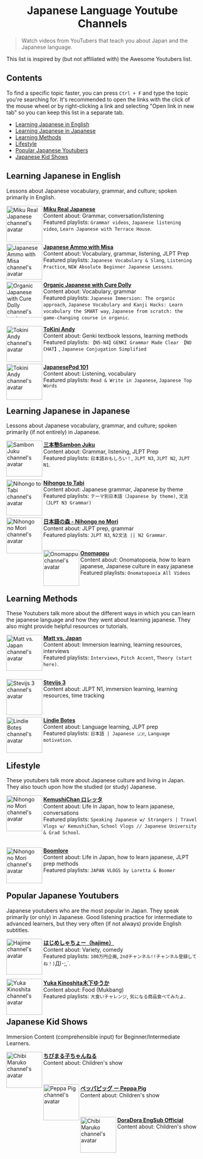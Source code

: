 <div align="center">
  	<h1>
    	Japanese Language Youtube Channels
  	</h1>
</div>

> Watch videos from YouTubers that teach you about Japan and the Japanese language.
> 
This list is inspired by (but not affiliated with) the Awesome Youtubers list.

## Contents

To find a specific topic faster, you can press `Ctrl + F` and type the topic you're searching for.
It's recommended to open the links with the click of the mouse wheel or by right-clicking a link and selecting "Open link in new tab" so you can keep this list in a separate tab.

- [Learning Japanese in English](#learning-japanese-in-english)
- [Learning Japanese in Japanese](#learning-japanese-in-japanese)
- [Learning Methods](#learning-methods)
- [Lifestyle](#lifestyle)
- [Popular Japanese Youtubers](#popular-japanese-youtubers)
- [Japanese Kid Shows](#japanese-kid-shows)

## Learning Japanese in English
Lessons about Japanese vocabulary, grammar, and culture; spoken primarily in English.

[<img align="left" height="94px" width="94px" alt="Miku Real Japanese channel's avatar" src="https://yt3.ggpht.com/ytc/AAUvwnhuOeHm_8L1ew5s4Mcv-XGXNeXh_XY4wF3dHlGw=s88-c-k-c0x00ffffff-no-rj"/>](https://www.youtube.com/channel/UCsQCbl3a9FtYvA55BxdzYiQ)

[**Miku Real Japanese**](https://www.youtube.com/channel/UCsQCbl3a9FtYvA55BxdzYiQ) </br>
Content about: Grammar, conversation/listening \
Featured playlists: `Grammar videos`, `Japanese listening video`, `Learn Japanese with Terrace House`.
</br></br>

[<img align="left" height="94px" width="94px" alt="Japanese Ammo with Misa channel's avatar" src="https://yt3.ggpht.com/ytc/AAUvwnimEO4eELYf13he27WWsCiKyO2HnvSak7yvwsnZjg=s88-c-k-c0x00ffffff-no-rj"/>](https://www.youtube.com/channel/UCBSyd8tXJoEJKIXfrwkPdbA)

[**Japanese Ammo with Misa**](https://www.youtube.com/channel/UCBSyd8tXJoEJKIXfrwkPdbA) </br>
Content about: Vocabulary, grammar, listening, JLPT Prep \
Featured playlists: `Japanese Vocabulary & Slang`, `Listening Practice`, `NEW Absolute Beginner Japanese Lessons`.
</br></br>

[<img align="left" height="94px" width="94px" alt="Organic Japanese with Cure Dolly channel's avatar" src="https://yt3.ggpht.com/ytc/AAUvwnjdpf3mu5YbxIiRXMPgf3nEy_vrgvUMzWoGfKemdA=s88-c-k-c0x00ffffff-no-rj"/>](https://www.youtube.com/channel/UCkdmU8hGK4Fg3LghTVtKltQ)

[**Organic Japanese with Cure Dolly**](https://www.youtube.com/channel/UCkdmU8hGK4Fg3LghTVtKltQ) </br>
Content about: Vocabulary, grammar \
Featured playlists: `Japanese Immersion: The organic approach`, `Japanese Vocabulary and Kanji Hacks: Learn vocabulary the SMART way`, `Japanese from scratch: the game-changing course in organic`.
</br>

[<img align="left" height="94px" width="94px" alt="Tokini Andy channel's avatar" src="https://yt3.ggpht.com/ytc/AAUvwniZbPeOhNUCg2Kr69do-Me3JS7o0Fw9GEBMh1gEXQ=s88-c-k-c0x00ffffff-no-rj"/>](https://www.youtube.com/channel/UCsHzgQRjPzOz_w4HSrNLIVw)

[**ToKini Andy**](https://www.youtube.com/channel/UCsHzgQRjPzOz_w4HSrNLIVw) </br>
Content about: Genki textbook lessons, learning methods \
Featured playlists: `【N5-N4】GENKI Grammar Made Clear 【NO CHAT】`, `Japanese Conjugation Simplified`
</br></br>

[<img align="left" height="94px" width="94px" alt="Tokini Andy channel's avatar" src="https://yt3.ggpht.com/ytc/AAUvwnh5IhyuDYj1f3VXSP_VsPHsV_dggBWHph6gXNNvlQ=s88-c-k-c0x00ffffff-no-rj"/>](https://www.youtube.com/user/japanesepod101)

[**JapanesePod 101**](https://www.youtube.com/user/japanesepod101) </br>
Content about: Listening, vocabulary \
Featured playlists: `Read & Write in Japanese`, `Japanese Top Words`
</br></br>

## Learning Japanese in Japanese
Lessons about Japanese vocabulary, grammar, and culture; spoken primarily (if not entirely) in Japanese.

[<img align="left" height="94px" width="94px" alt="Sambon Juku channel's avatar" src="https://yt3.ggpht.com/ytc/AAUvwngUqeuAcIS9FdwpA6dIGJ8I19yu4tUIfwKTwl-5Rg=s88-c-k-c0x00ffffff-no-rj"/>](https://www.youtube.com/channel/UC0ujXryUUwILURRKt9Eh7Nw)

[**三本塾Sambon Juku**](https://www.youtube.com/channel/UC0ujXryUUwILURRKt9Eh7Nw) </br>
Content about: Grammar, listening, JLPT Prep \
Featured playlists: `日本語おもしろい！`, `JLPT N3`, `JLPT N2`, `JLPT N1`.
</br></br>

[<img align="left" height="94px" width="94px" alt="Nihongo to Tabi channel's avatar" src="https://yt3.ggpht.com/ytc/AAUvwni3uE2lIdWJimQ-j4DdYazaPB6_-Khao8ejdou97A=s88-c-k-c0x00ffffff-no-rj"/>](https://www.youtube.com/channel/UCJUQG9V0DuccWVOw8ovzTsQ)

[**Nihongo to Tabi**](https://www.youtube.com/channel/UCJUQG9V0DuccWVOw8ovzTsQ) </br>
Content about: Japanese grammar, Japanese by theme \
Featured playlists: `テーマ別日本語（Japanese by theme)`, `文法（JLPT N3 Grammar)`
</br></br>

[<img align="left" height="94px" width="94px" alt="Nihongo no Mori channel's avatar" src="https://yt3.ggpht.com/ytc/AAUvwniBb7-wryq1FTyfIMmsPa_fDwin7-EmvspqM6ileQ=s88-c-k-c0x00ffffff-no-rj"/>](https://www.youtube.com/user/freejapaneselessons3)

[**日本語の森 - Nihongo no Mori**](https://www.youtube.com/user/freejapaneselessons3) </br>
Content about: JLPT prep, grammar \
Featured playlists: `JLPT N3`, `N2文法 || N2 Grammar`.
</br></br>

[<img align="left" height="94px" width="94px" alt="Onomappu channel's avatar" src="https://yt3.ggpht.com/ytc/AAUvwnhgcyrXjyFZXOno0pTyWi3eOqC9aULwh5jOZcBE=s88-c-k-c0x00ffffff-no-rj"/>](https://www.youtube.com/channel/UCLuymDHiOySsAQ9Nc-4NoEQ)

[**Onomappu**](https://www.youtube.com/channel/UCLuymDHiOySsAQ9Nc-4NoEQ) </br>
Content about: Onomatopoeia, how to learn japanese, Japanese culture in easy japanese \
Featured playlists: `Onomatopoeia All Videos`
</br></br>

## Learning Methods

These Youtubers talk more about the different ways in which you can learn the japanese language and how they went about learning japanese. They also might provide helpful resources or tutorials.

[<img align="left" height="94px" width="94px" alt="Matt vs. Japan channel's avatar" src="https://yt3.ggpht.com/ytc/AAUvwngYihjFRuXUb9Qd9V2jLyT_eQoSVKrHaFT3AeCrvQ=s88-c-k-c0x00ffffff-no-rj"/>](https://www.youtube.com/user/MATTvsJapan)

[**Matt vs. Japan**](https://www.youtube.com/user/MATTvsJapan) </br>
Content about: Immersion learning, learning resources, interviews \
Featured playlists: `Interviews`, `Pitch Accent`, `Theory (start here)`.
</br></br>

[<img align="left" height="94px" width="94px" alt="Stevijs 3 channel's avatar" src="https://yt3.ggpht.com/ytc/AAUvwnhjaJrLQh5uzdkyfsRxTf7UNIOTxAcNfvOyIO2f=s88-c-k-c0x00ffffff-no-rj"/>](https://www.youtube.com/channel/UChvJmlufoN1ObTY6-399HCA)

[**Stevijs 3**](https://www.youtube.com/channel/UChvJmlufoN1ObTY6-399HCA) </br>
Content about: JLPT N1, immersion learning, learning resources, time tracking 
</br></br></br>

[<img align="left" height="94px" width="94px" alt="Lindie Botes channel's avatar" src="https://yt3.ggpht.com/ytc/AAUvwnh1kUN2Ct2j_X3vvqWI3ucWc83IkaVjr4S3T6oIew=s88-c-k-c0x00ffffff-no-rj"/>](https://www.youtube.com/channel/UCjVwBKqRh8ckPWhfD5UDKcg)

[**Lindie Botes**](https://www.youtube.com/channel/UCjVwBKqRh8ckPWhfD5UDKcg) </br>
Content about: Language learning, JLPT prep \
Featured playlists: `日本語 | Japanese 🇯🇵`, `Language motivation`.
</br></br>

## Lifestyle
These youtubers talk more about Japanese culture and living in Japan. They also touch upon how the studied (or study) Japanese.

[<img align="left" height="94px" width="94px" alt="Nihongo no Mori channel's avatar" src="https://yt3.ggpht.com/ytc/AAUvwniaVZODdmRUvUOYXiZzCfia_sWLul6YtVX1_ZTDew=s88-c-k-c0x00ffffff-no-rj"/>](https://www.youtube.com/user/kemushichan)

[**KemushiChan ロレッタ**](https://www.youtube.com/user/kemushichan) </br>
Content about: Life in Japan, how to learn japanese, conversations \
Featured playlists: `Speaking Japanese w/ Strangers | Travel Vlogs w/ KemushiChan`, `School Vlogs // Japanese University & Grad School`.
</br></br>

[<img align="left" height="94px" width="94px" alt="Nihongo no Mori channel's avatar" src="https://yt3.ggpht.com/ytc/AAUvwnhjUs3SD6oSxtczjYtxBnWY7X1TlTlLun55auJA=s88-c-k-c0x00ffffff-no-rj"/>](https://www.youtube.com/channel/UCAZ3ETrKHKXxHg1OFQETtGA)

[**Boomlore**](https://www.youtube.com/channel/UCAZ3ETrKHKXxHg1OFQETtGA) </br>
Content about: Life in Japan, how to learn japanese, JLPT prep methods \
Featured playlists: `JAPAN VLOGS by Loretta & Boomer`
</br></br>

## Popular Japanese Youtubers
Japanese youtubers who are the most popular in Japan. They speak primarily (or only) in Japanese. Good listening practice for intermediate to advanced learners, but they very often (if not always) provide English subtitles.

[<img align="left" height="94px" width="94px" alt="Hajime channel's avatar" src="https://yt3.ggpht.com/ytc/AAUvwnhn4bKNuAouCXcmLNN27mFl9P_G0Gtx_IczG7BhGQ=s88-c-k-c0x00ffffff-no-rj"/>](https://www.youtube.com/channel/UCgMPP6RRjktV7krOfyUewqw)

[**はじめしゃちょー（hajime）**](https://www.youtube.com/channel/UCgMPP6RRjktV7krOfyUewqw) </br>
Content about: Variety, comedy \
Featured playlists: `100万円企画`, `2ndチャンネル!!チャンネル登録してね！)`Д)･;,`.
</br></br>

[<img align="left" height="94px" width="94px" alt="Yuka Kinoshita channel's avatar" src="https://yt3.ggpht.com/ytc/AAUvwngqZYtrs2e1u9gbjzgN5Ld_QTIZPNp29kd_UrmI=s88-c-k-c0x00ffffff-no-rj"/>](https://www.youtube.com/channel/UCFTVNLC7ysej-sD5lkLqNGA)

[**Yuka Kinoshita木下ゆうか**](https://www.youtube.com/channel/UCFTVNLC7ysej-sD5lkLqNGA) </br>
Content about: Food (Mukbang) \
Featured playlists: `大食いチャレンジ`, `気になる商品食べてみたよ`.
</br></br>

## Japanese Kid Shows 
Immersion Content (comprehensible input) for Beginner/Intermediate Learners. 

[<img align="left" height="94px" width="94px" alt="Chibi Maruko channel's avatar" src="https://yt3.ggpht.com/ytc/AKedOLSBMug41HY-1cM-ooJ-zPZfauOrUICY-YJ7qc3koQ=s176-c-k-c0x00ffffff-no-rj"/>](https://www.youtube.com/c/ChibiMarukoChannel/featured)

[**ちびまる子ちゃんねる**](https://www.youtube.com/c/ChibiMarukoChannel/featured) </br>
Content about: Children's show \
</br></br>

[<img align="left" height="94px" width="94px" alt="Peppa Pig channel's avatar" src="https://yt3.ggpht.com/ytc/AKedOLQ94-JBXhlVdIR-9E4arg4pBzVf3UGEht-yBPiKgw=s176-c-k-c0x00ffffff-no-rj"/>](https://www.youtube.com/channel/UCldXjuJ7Qg8wTNktOnVXkGw)

[**ペッパピッグ ー Peppa Pig**](https://www.youtube.com/channel/UCldXjuJ7Qg8wTNktOnVXkGw) </br>
Content about: Children's show \
</br></br>

[<img align="left" height="94px" width="94px" alt="Chibi Maruko channel's avatar" src="https://yt3.ggpht.com/ytc/AKedOLSSvU2txCs-dN_SIU4uFoJCymdxFtrwIhivIVOH=s176-c-k-c0x00ffffff-no-rj"/>](https://www.youtube.com/channel/UCfgW9rI3ss8ptILrbtXoRHQ)

[**DoraDora EngSub Official**](https://www.youtube.com/channel/UCfgW9rI3ss8ptILrbtXoRHQ) </br>
Content about: Children's show \
</br></br>
